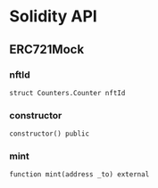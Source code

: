 # Solidity API

## ERC721Mock

### nftId

```solidity
struct Counters.Counter nftId
```

### constructor

```solidity
constructor() public
```

### mint

```solidity
function mint(address _to) external
```

